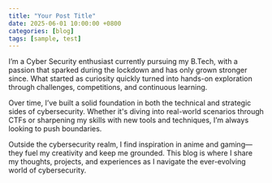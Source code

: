 ```yaml
---
title: "Your Post Title"
date: 2025-06-01 10:00:00 +0800
categories: [blog]
tags: [sample, test]
---
```


I’m a Cyber Security enthusiast currently pursuing my B.Tech, with a passion that sparked during the lockdown and has only grown stronger since. What started as curiosity quickly turned into hands-on exploration through challenges, competitions, and continuous learning.

Over time, I’ve built a solid foundation in both the technical and strategic sides of cybersecurity. Whether it's diving into real-world scenarios through CTFs or sharpening my skills with new tools and techniques, I’m always looking to push boundaries.

Outside the cybersecurity realm, I find inspiration in anime and gaming—they fuel my creativity and keep me grounded. This blog is where I share my thoughts, projects, and experiences as I navigate the ever-evolving world of cybersecurity.